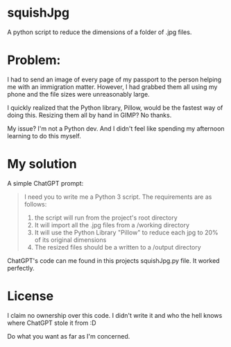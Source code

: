 # squishJpg
A python script to reduce the dimensions of a folder of .jpg files. 

# Problem: 

I had to send an image of every page of my passport to the person helping me with an immigration matter. However, I had grabbed them all using my phone and the file sizes were unreasonably large.

I quickly realized that the Python library, Pillow, would be the fastest way of doing this. Resizing them all by hand in GIMP? No thanks. 

My issue? I'm not a Python dev. And I didn't feel like spending my afternoon learning to do this myself.

# My solution

A simple ChatGPT prompt:

> I need you to write me a Python 3 script. The requirements are as follows:
> 1. the script will run from the project's root directory
> 2. It will import all the .jpg files from a /working directory
> 3. It will use the Python Library "Pillow" to reduce each jpg to 20% of its original dimensions
> 4. The resized files should be a written to a /output directory

ChatGPT's code can me found in this projects squishJpg.py file. It worked perfectly.

# License

I claim no ownership over this code. I didn't write it and who the hell knows where ChatGPT stole it from :D

Do what you want as far as I'm concerned.
